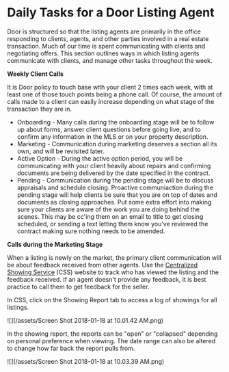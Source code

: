 # Daily Tasks for a Door Listing Agent

Door is structured so that the listing agents are primarily in the office responding to clients, agents, and other parties involved in a real estate transaction. Much of our time is spent communicating with clients and negotiating offers. This section outlines ways in which listing agents communicate with clients, and manage other tasks throughout the week.

**Weekly Client Calls**

It is Door policy to touch base with your client 2 times each week,  with at least one of those touch points being a phone call. Of course, the amount of calls made to a client can easily increase depending on what stage of the transaction they are in.

* Onboarding - Many calls during the onboarding stage will be to follow up about forms, answer client questions before going live, and to confirm any information in the MLS or on your property description. 
* Marketing - Communication during marketing deserves a section all its own, and will be revisited later.
* Active Option - During the active option period, you will be communicating with your client heavily about repairs and confirming documents are being delivered by the date specified in the contract. 
* Pending - Communication during the pending stage will be to discuss appraisals and schedule closing. Proactive communiaction during the pending stage will help clients be sure that you are on top of dates and documents as closing approaches. Put some extra effort into making sure your clients are aware of the work you are doing behind the scenes. This may be cc'ing them on an email to title to get closing scheduled, or sending a text letting them know you've reviewed the contract making sure nothing needs to be amended.

**Calls during the Marketing Stage**

When a listing is newly on the market, the primary client communication will be about feedback received from other agents. Use the [Centralized Showing Service](https://app.showings.com/Login) \(CSS\) website to track who has viewed the listing and the feedback received. If an agent doesn't provide any feedback, it is best practice to call them to get feedback for the seller.

In CSS, click on the Showing Report tab to access a log of showings for all listings.

![](/assets/Screen Shot 2018-01-18 at 10.01.42 AM.png)

In the showing report, the reports can be "open" or "collapsed" depending on personal preference when viewing. The date range can also be altered to change how far back the report pulls from.

![](/assets/Screen Shot 2018-01-18 at 10.03.39 AM.png)



